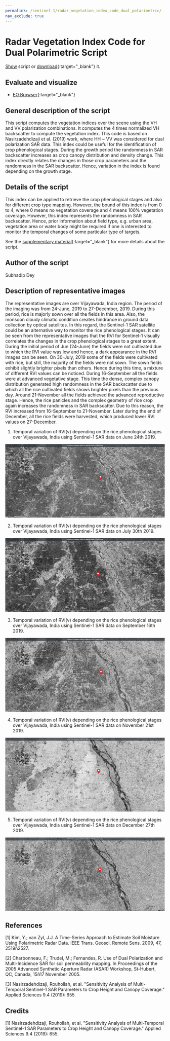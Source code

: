 ```yaml
---
permalink: /sentinel-1/radar_vegetation_index_code_dual_polarimetric/
nav_exclude: true
---
```


# Radar Vegetation Index Code for Dual Polarimetric Script

<a href="#" id='togglescript'>Show</a> script or [download](script.js){:target="_blank"} it.
<div id='script_view' style="display:none">
{% highlight javascript %}
{% include_relative script.js %}
{% endhighlight %}
</div>

## Evaluate and visualize   
 - [EO Browser](https://apps.sentinel-hub.com/eo-browser/?lat=15.9973&lng=80.5751&zoom=11&time=2019-11-21&preset=CUSTOM&datasource=Sentinel-1%20AWS%20(S1-AWS-IW-VVVH)&layers=VV,VH,HH&evalscript=LyoKUmFkYXIgVmVnZXRhdGlvbiBpbmRleCBmb3IgU2VudGluZWwtMQpTdWJoYWRpcCBEZXkKSUlUIEJvbWJheQoKVGhpcyBjb2RlIGlzIGJhc2VkIG9uOgpOYXNpcnphZGVoZGl6YWppLCBSb3Vob2xsYWgsIGV0IGFsLiAiU2Vuc2l0aXZpdHkgQW5hbHlzaXMgb2YgTXVsdGktVGVtcG9yYWwgU2VudGluZWwtMSBTQVIgUGFyYW1ldGVycyB0byBDcm9wIEhlaWdodCBhbmQgQ2Fub3B5IENvdmVyYWdlLiIgQXBwbGllZCBTY2llbmNlcyA5LjQgKDIwMTkpOiA2NTUuCiovCgpyZXR1cm4gWyg0KlZIKS8oVlYrVkgpXTs%3D){:target="_blank"} 


## General description of the script

This script computes the vegetation indices over the scene using the VH and VV polarization combinations.  It computes the 4 times normalized VH backscatter to compute the vegetation index. This code is based on Nasirzadehdizaji et al. (2019) work, where HH ~ VV was considered for dual polarization SAR data. This index could be useful for the identification of crop phenological stages. During the growth period the randomness in SAR backscatter increases as crop canopy distribution and density change. This index directly relates the changes in those crop parameters and the randomness in the SAR backscatter. Hence, variation in the index is found depending on the growth stage.

## Details of the script

This index can be applied to retrieve the crop phenological stages and also for different crop type mapping.  However, the bound of this index is from 0 to 4, where 0 means no vegetation coverage and 4 means 100% vegetation coverage. However, this index represents the randomness in SAR backscatter. Hence, prior information about field type, e.g. urban area, vegetation area or water body might be required if one is interested to monitor the temporal changes of some particular type of targets.

See the [supplementary material](supplementary_material.pdf){:target="_blank"} for more details about the script.

## Author of the script

Subhadip Dey

## Description of representative images

The representative images are over Vijayawada, India region. The period of the imaging was from 24-June, 2019 to 27-December, 2019. During this period, rice is majorly sown over all the fields in this area. Also, the monsoon cloudy climatic condition creates hindrance in ground data collection by optical satellites. In this regard, the Sentinel-1 SAR satellite could be an alternative way to monitor the rice phenological stages. It can be seen from the representative images that the RVI for Sentinel-1 visually correlates the changes in the crop phenological stages to a great extent. During the initial period of Jun (24-June) the fields were not cultivated due to which the RVI value was low and hence, a dark appearance in the RVI images can be seen. On 30-July, 2019 some of the fields were cultivated with rice, but still, the majority of the fields were not sown. The sown fields exhibit slightly brighter pixels than others. Hence during this time, a mixture of different RVI values can be noticed.  During 16-September all the fields were at advanced vegetative stage. This time the dense, complex canopy distribution generated high randomness in the SAR backscatter due to which all the rice cultivated fields shows brighter pixels than the previous day. Around 21-November all the fields achieved the advanced reproductive stage. Hence, the rice panicles and the complex geometry of rice crop again increases the randomness in SAR backscatter. Due to this reason, the RVI increased from 16-September to 21-November. Later during the end of December, all the rice fields were harvested, which produced lower RVI values on 27-December. 

1) Temporal variation of RVI(v) depending on the rice phenological stages over Vijayawada, India
using Sentinel-1 SAR data on June 24th 2019.

![The script example 1](fig/24-06-2019.png)

2) Temporal variation of RVI(v) depending on the rice phenological stages over Vijayawada, India
using Sentinel-1 SAR data on July 30th 2019.

![The script example 2](fig/30-07-2019.png)

3) Temporal variation of RVI(v) depending on the rice phenological stages over Vijayawada, India
using Sentinel-1 SAR data on September 16th 2019.

![The script example 3](fig/16-09-2019.png)

4) Temporal variation of RVI(v) depending on the rice phenological stages over Vijayawada, India
using Sentinel-1 SAR data on November 21st 2019.

![The script example 4](fig/21-11-2019.png)

5) Temporal variation of RVI(v) depending on the rice phenological stages over Vijayawada, India
using Sentinel-1 SAR data on December 27th 2019.

![The script example 5](fig/27-12-2019.png)

## References

[1] Kim, Y.; van Zyl, J.J. A Time-Series Approach to Estimate Soil Moisture Using Polarimetric Radar Data. IEEE Trans. Geosci. Remote Sens. 2009, 47, 2519ñ2527.

[2] Charbonneau, F.; Trudel, M.; Fernandes, R. Use of Dual Polarization and Multi-Incidence SAR for soil permeability mapping. In Proceedings of the 2005 Advanced Synthetic Aperture Radar (ASAR) Workshop, St-Hubert, QC, Canada, 15ñ17 November 2005.

[3] Nasirzadehdizaji, Rouhollah, et al. "Sensitivity Analysis of Multi-Temporal Sentinel-1 SAR Parameters to Crop Height and Canopy Coverage." Applied Sciences 9.4 (2019): 655.

## Credits

[1] Nasirzadehdizaji, Rouhollah, et al. "Sensitivity Analysis of Multi-Temporal Sentinel-1 SAR Parameters to Crop Height and Canopy Coverage." Applied Sciences 9.4 (2019): 655.